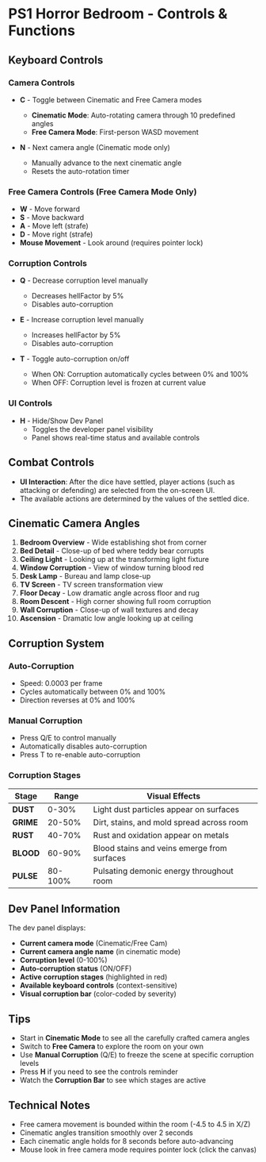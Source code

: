 # PS1 Horror Bedroom - Controls & Functions

## Keyboard Controls

### Camera Controls
- **C** - Toggle between Cinematic and Free Camera modes
  - **Cinematic Mode**: Auto-rotating camera through 10 predefined angles
  - **Free Camera Mode**: First-person WASD movement

- **N** - Next camera angle (Cinematic mode only)
  - Manually advance to the next cinematic angle
  - Resets the auto-rotation timer

### Free Camera Controls (Free Camera Mode Only)
- **W** - Move forward
- **S** - Move backward
- **A** - Move left (strafe)
- **D** - Move right (strafe)
- **Mouse Movement** - Look around (requires pointer lock)

### Corruption Controls
- **Q** - Decrease corruption level manually
  - Decreases hellFactor by 5%
  - Disables auto-corruption

- **E** - Increase corruption level manually
  - Increases hellFactor by 5%
  - Disables auto-corruption

- **T** - Toggle auto-corruption on/off
  - When ON: Corruption automatically cycles between 0% and 100%
  - When OFF: Corruption level is frozen at current value

### UI Controls
- **H** - Hide/Show Dev Panel
  - Toggles the developer panel visibility
  - Panel shows real-time status and available controls

## Combat Controls

-   **UI Interaction**: After the dice have settled, player actions (such as attacking or defending) are selected from the on-screen UI.
-   The available actions are determined by the values of the settled dice.

## Cinematic Camera Angles

1. **Bedroom Overview** - Wide establishing shot from corner
2. **Bed Detail** - Close-up of bed where teddy bear corrupts
3. **Ceiling Light** - Looking up at the transforming light fixture
4. **Window Corruption** - View of window turning blood red
5. **Desk Lamp** - Bureau and lamp close-up
6. **TV Screen** - TV screen transformation view
7. **Floor Decay** - Low dramatic angle across floor and rug
8. **Room Descent** - High corner showing full room corruption
9. **Wall Corruption** - Close-up of wall textures and decay
10. **Ascension** - Dramatic low angle looking up at ceiling

## Corruption System

### Auto-Corruption
- Speed: 0.0003 per frame
- Cycles automatically between 0% and 100%
- Direction reverses at 0% and 100%

### Manual Corruption
- Press Q/E to control manually
- Automatically disables auto-corruption
- Press T to re-enable auto-corruption

### Corruption Stages

| Stage | Range | Visual Effects |
|-------|-------|----------------|
| **DUST** | 0-30% | Light dust particles appear on surfaces |
| **GRIME** | 20-50% | Dirt, stains, and mold spread across room |
| **RUST** | 40-70% | Rust and oxidation appear on metals |
| **BLOOD** | 60-90% | Blood stains and veins emerge from surfaces |
| **PULSE** | 80-100% | Pulsating demonic energy throughout room |

## Dev Panel Information

The dev panel displays:
- **Current camera mode** (Cinematic/Free Cam)
- **Current camera angle name** (in cinematic mode)
- **Corruption level** (0-100%)
- **Auto-corruption status** (ON/OFF)
- **Active corruption stages** (highlighted in red)
- **Available keyboard controls** (context-sensitive)
- **Visual corruption bar** (color-coded by severity)

## Tips

- Start in **Cinematic Mode** to see all the carefully crafted camera angles
- Switch to **Free Camera** to explore the room on your own
- Use **Manual Corruption** (Q/E) to freeze the scene at specific corruption levels
- Press **H** if you need to see the controls reminder
- Watch the **Corruption Bar** to see which stages are active

## Technical Notes

- Free camera movement is bounded within the room (-4.5 to 4.5 in X/Z)
- Cinematic angles transition smoothly over 2 seconds
- Each cinematic angle holds for 8 seconds before auto-advancing
- Mouse look in free camera mode requires pointer lock (click the canvas)
